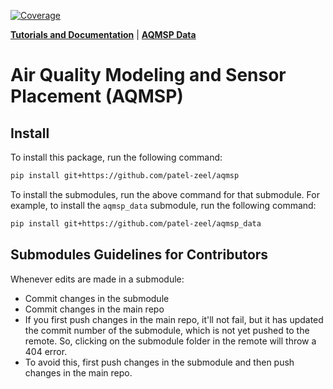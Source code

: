 [![Coverage](https://coveralls.io/repos/github/patel-zeel/aqmsp/badge.svg?branch=main)](https://coveralls.io/github/patel-zeel/aqmsp?branch=main)

[**Tutorials and Documentation**](https://patel-zeel.github.io/aqmsp/) | [**AQMSP Data**](https://github.com/patel-zeel/aqmsp_data)

# Air Quality Modeling and Sensor Placement (AQMSP)

## Install 
To install this package, run the following command:

```bash
pip install git+https://github.com/patel-zeel/aqmsp
```

To install the submodules, run the above command for that submodule. For example, to install the `aqmsp_data` submodule, run the following command:

```bash
pip install git+https://github.com/patel-zeel/aqmsp_data
```


## Submodules Guidelines for Contributors
Whenever edits are made in a submodule:
* Commit changes in the submodule
* Commit changes in the main repo
* If you first push changes in the main repo, it'll not fail, but it has updated the commit number of the submodule, which is not yet pushed to the remote. So, clicking on the submodule folder in the remote will throw a 404 error.
* To avoid this, first push changes in the submodule and then push changes in the main repo.
